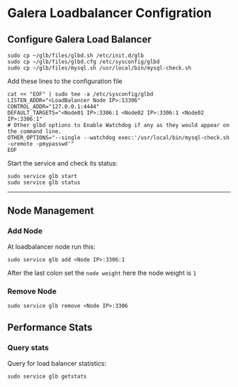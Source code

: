 # Galera Loadbalancer Configration

## Configure Galera Load Balancer

```
sudo cp ~/glb/files/glbd.sh /etc/init.d/glb
sudo cp ~/glb/files/glbd.cfg /etc/sysconfig/glbd
sudo cp ~/glb/files/mysql.sh /usr/local/bin/mysql-check.sh
```

Add these lines to the configuration file
```
cat << "EOF" | sudo tee -a /etc/sysconfig/glbd
LISTEN_ADDR="<LoadBalancer Node IP>:13306"
CONTROL_ADDR="127.0.0.1:4444"
DEFAULT_TARGETS="<Node01 IP>:3306:1 <Node02 IP>:3306:1 <Node02 IP>:3306:1"
# Other glbd options to Enable Watchdog if any as they would appear on the command line.
OTHER_OPTIONS="--single --watchdog exec:'/usr/local/bin/mysql-check.sh -uremote -pmypasswd'" 
EOF
```

Start the service and check its status:
```
sudo service glb start
sudo service glb status
```

---

## Node Management

### Add Node
At loadbalancer node run this:
```
sudo service glb add <Node IP>:3306:1
```
After the last colon set the `node weight`
here the node weight is `1`

### Remove Node
```
sudo service glb remove <Node IP>:3306
```

## Performance Stats

### Query stats

Query for load balancer statistics:
```
sudo service glb getstats
```